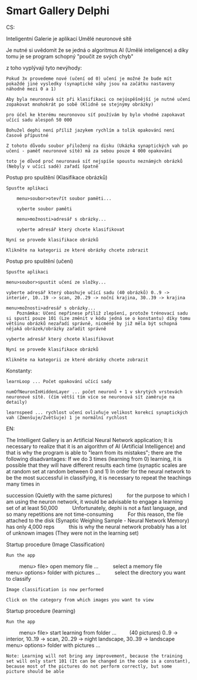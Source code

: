 # Smart Gallery Delphi
CS:

Inteligentní Galerie je aplikací Umělé neuronové sítě

Je nutné si uvědomit že se jedná o algoritmus AI (Umělé inteligence) a díky tomu je se program schopný "poučit ze svých chyb"

z toho vyplývají tyto nevýhody:


	Pokud 3x provedeme nové (učení od 0) učení je možné že bude mít pokaždé jiné vysledky (synaptické váhy jsou na začátku nastaveny náhodně mezi 0 a 1)
	
	Aby byla neuronová sít při klasifikaci co nejúspěšnější je nutné učení zopakovat mnohokrát po sobě (Klidně se stejnýmy obrázky)
        
	pro účel ke kterému neuronovou síť používám by bylo vhodné zapokavat učící sadu alespoň 50 000
        
	Bohužel dephi není příliž jazykem rychlím a tolik opakování není časově přípustné
        
	Z tohoto důvodu soubor přiložený na disku (Ukázka synaptických vah po učení - paměť neuronové sítě) má za sebou pouze 4 000 opakování
        
	toto je důvod proč neuronavá síť nejspíše spoustu neznámých obrázků (Nebyly v učící sadě) zařadí špatně



Postup pro spuštění (Klasifikace obrázků)
	
	Spusťte aplikaci
	
        menu>soubor>otevřít soubor paměti...
	
        vyberte soubor paměti
	
        menu>možnosti>adresář s obrázky...
	
        vyberte adresář který chcete klasifikovat
	
	Nyní se provede klasifikace obrázků
	
	Klikněte na kategorii ze které obrázky chcete zobrazit


Postup pro spuštění (učení)
	
	Spusťte aplikaci
        
	menu>soubor>spustit učení ze složky...
        
	vyberte adresář který obashuje učící sadu (40 obrázků) 0..9 -> interiér, 10..19 -> scan, 20..29 -> noční krajina, 30..39 -> krajina
        
	menu>možnosti>adresář s obrázky...
		Poznámka: Učení nepřinese příliž zlepšení, protože trénovací sadu si spustí pouze 101 (Lze změnit v kódu jedná se o konstantu) díky tomu většinu obrázků nezařadí správně, nicméně by již měla být schopná nějaká obrázek/obrázky zařadit správně
        
	vyberte adresář který chcete klasifikovat
	
	Nyní se provede klasifikace obrázků
	
	Klikněte na kategorii ze které obrázky chcete zobrazit
	

Konstanty:
	
	learnLoop ... Počet opakování učící sady
	
	numOfNeuronInHiddenLayer ... počet neuronů + 1 v skrytých vrstevách neuronové sítě. (čím větší tím více se neuronová sít zaměruje na detaily)
	
	learnspeed ... rychlost učení ovlivňuje velikost korekcí synaptických vah (Zmenšuje/Zvětšuje) 1 je normální rychlost
	
 EN:
 
 The Intelligent Gallery is an Artificial Neural Network application;
It is necessary to realize that it is an algorithm of AI (Artificial Intelligence) and that is why the program is able to "learn from its mistakes";
there are the following disadvantages:
If we do 3 times (learning from 0) learning, it is possible that they will have different results each time (synaptic scales are at random set at random between 0 and 1)
In order for the neural network to be the most successful in classifying, it is necessary to repeat the teachings many times in 

succession (Quietly with the same pictures)
        
	for the purpose to which I am using the neuron network, it would be advisable to engage a learning set of at least 50,000
        
	Unfortunately, dephi is not a fast language, and so many repetitions are not time-consuming
        
	For this reason, the file attached to the disk (Synaptic Weighing Sample - Neural Network Memory) has only 4,000 reps
        
	this is why the neural network probably has a lot of unknown images (They were not in the learning set)



Startup procedure (Image Classification)

	Run the app
        
	menu> file> open memory file ...
        
	select a memory file
        
	menu> options> folder with pictures ...
        
	select the directory you want to classify

	Image classification is now performed
	
	Click on the category from which images you want to view


Startup procedure (learning)

	Run the app
        
	menu> file> start learning from folder ...
        (40 pictures) 0..9 -> interior, 10..19 -> scan, 20..29 -> night landscape, 30..39 -> landscape
        
	menu> options> folder with pictures ...

	Note: Learning will not bring any improvement, because the training set will only start 101 (It can be changed in the code is a constant), because most of the pictures do not perform correctly, but some picture should be able
	
